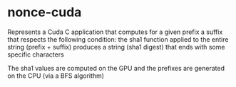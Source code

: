 # nonce-cuda

Represents a Cuda C application that computes for a given prefix a suffix that respects the following condition: the sha1 function applied to the entire string (prefix + suffix) produces a string (sha1 digest) that ends with some specific characters

The sha1 values are computed on the GPU and the prefixes are generated on the CPU (via a BFS algorithm)
